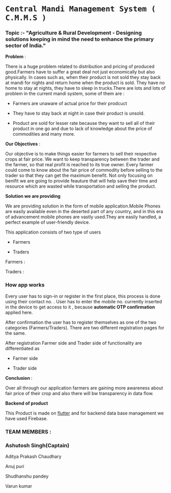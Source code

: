 # ```Central Mandi Management System ( C.M.M.S )```

### Topic :- "Agriculture & Rural Development - Designing solutions keeping in mind the need to enhance the primary sector of India."

<b>Problem</b> : 

There is a huge problem related to distribution and pricing of produced good.Farmers have to suffer a great deal not just economically but also physically. In cases such as, when their product is not sold they stay back at mandi for nights and return home when the product is sold. They have no home to stay at nights, they have to sleep in trucks.There are lots and lots of problem in the current mandi system, some of them are :

* Farmers are unaware of actual price for their prodcuct

* They have to stay back at night in case their product is unsold.

* Product are sold for lesser rate because they want to sell all of their product in one go and due to lack of knowledge about the price of commodities and many more.

<b>Our Objectives</b> : 

Our objective is to make things easier for farmers to sell their respective crops at fair price.
We want to keep  transparency between the trader and the farmer, so that real profit is reached to its true owner.
Every farmer could come to know about the fair price of commodity before selling to the trader so that they can get the maximum benefit.
Not only focusing on benifit we are going to provide feauture that will help save their time and resource which are wasted while transportation and selling the product.

<b> Solution we are providing</b>

We are providing solution in the form of mobile application.Mobile Phones are easily available even in the deserted part of any country, and in this era of advancement mobile phones are vastly used.They are easily handled, a perfect example of user-friendly device.

This application consists of two type of users 

* Farmers

* Traders

Farmers : 

Traders : 

### How app works

Every user has to sign-in or register in the first place, this process is done using their contact no. . User has to enter the mobile no. currently inserted in the device to get access to it , because <b>automatic OTP confirmation</b> applied here.


After confirmation the user has to register themselves as one of the two categories (Farmers/Traders).
There are two different registration pages for the same.


After registration Farmer side and Trader side of functionality are differentiated as 

* Farmer side



* Trader side 



<b>Conclusion </b>:

Over all through our application farmers are gaining more awareness about fair price of their crop and also there will bw transparency in data flow.

<b>Backend of product</b>

This Product is made on [flutter](https://flutter.dev/) and for backend data base management we have used Firebase.

### TEAM MEMBERS :

### Ashutosh Singh(Captain)

Aditya Prakash Chaudhary

Anuj puri

Shudhanshu pandey

Varun kumar
